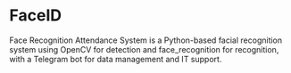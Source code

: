 # FaceID
Face Recognition Attendance System is a Python-based facial recognition system using OpenCV for detection and face_recognition for recognition, with a Telegram bot for data management and IT support.
